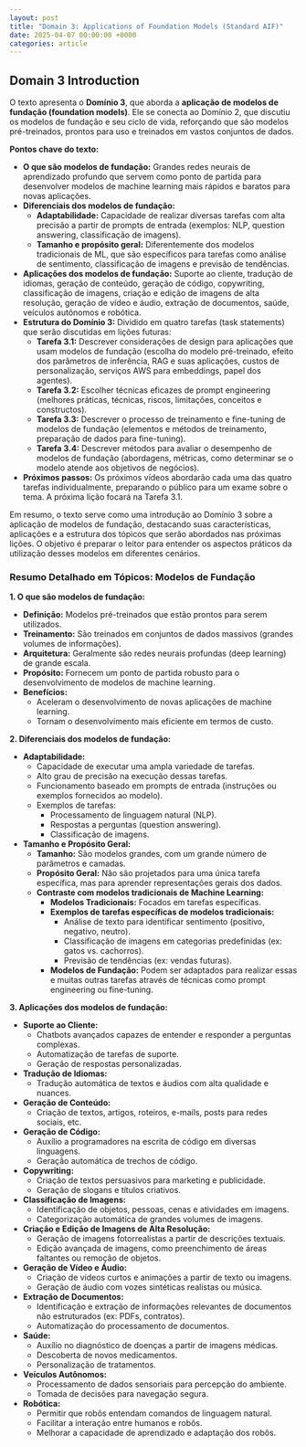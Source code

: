 ```yaml
---
layout: post
title: "Domain 3: Applications of Foundation Models (Standard AIF)"
date: 2025-04-07 00:00:00 +0000
categories: article
---
```


## Domain 3 Introduction

O texto apresenta o **Domínio 3**, que aborda a **aplicação de modelos de fundação (foundation models)**. Ele se conecta ao Domínio 2, que discutiu os modelos de fundação e seu ciclo de vida, reforçando que são modelos pré-treinados, prontos para uso e treinados em vastos conjuntos de dados.

**Pontos chave do texto:**

* **O que são modelos de fundação:** Grandes redes neurais de aprendizado profundo que servem como ponto de partida para desenvolver modelos de machine learning mais rápidos e baratos para novas aplicações.
* **Diferenciais dos modelos de fundação:**
    * **Adaptabilidade:** Capacidade de realizar diversas tarefas com alta precisão a partir de prompts de entrada (exemplos: NLP, question answering, classificação de imagens).
    * **Tamanho e propósito geral:** Diferentemente dos modelos tradicionais de ML, que são específicos para tarefas como análise de sentimento, classificação de imagens e previsão de tendências.
* **Aplicações dos modelos de fundação:** Suporte ao cliente, tradução de idiomas, geração de conteúdo, geração de código, copywriting, classificação de imagens, criação e edição de imagens de alta resolução, geração de vídeo e áudio, extração de documentos, saúde, veículos autônomos e robótica.
* **Estrutura do Domínio 3:** Dividido em quatro tarefas (task statements) que serão discutidas em lições futuras:
    * **Tarefa 3.1:** Descrever considerações de design para aplicações que usam modelos de fundação (escolha do modelo pré-treinado, efeito dos parâmetros de inferência, RAG e suas aplicações, custos de personalização, serviços AWS para embeddings, papel dos agentes).
    * **Tarefa 3.2:** Escolher técnicas eficazes de prompt engineering (melhores práticas, técnicas, riscos, limitações, conceitos e constructos).
    * **Tarefa 3.3:** Descrever o processo de treinamento e fine-tuning de modelos de fundação (elementos e métodos de treinamento, preparação de dados para fine-tuning).
    * **Tarefa 3.4:** Descrever métodos para avaliar o desempenho de modelos de fundação (abordagens, métricas, como determinar se o modelo atende aos objetivos de negócios).
* **Próximos passos:** Os próximos vídeos abordarão cada uma das quatro tarefas individualmente, preparando o público para um exame sobre o tema. A próxima lição focará na Tarefa 3.1.

Em resumo, o texto serve como uma introdução ao Domínio 3 sobre a aplicação de modelos de fundação, destacando suas características, aplicações e a estrutura dos tópicos que serão abordados nas próximas lições. O objetivo é preparar o leitor para entender os aspectos práticos da utilização desses modelos em diferentes cenários.

### Resumo Detalhado em Tópicos: Modelos de Fundação

**1. O que são modelos de fundação:**

*   **Definição:** Modelos pré-treinados que estão prontos para serem utilizados.
*   **Treinamento:** São treinados em conjuntos de dados massivos (grandes volumes de informações).
*   **Arquitetura:** Geralmente são redes neurais profundas (deep learning) de grande escala.
*   **Propósito:** Fornecem um ponto de partida robusto para o desenvolvimento de modelos de machine learning.
*   **Benefícios:**
    *   Aceleram o desenvolvimento de novas aplicações de machine learning.
    *   Tornam o desenvolvimento mais eficiente em termos de custo.

**2. Diferenciais dos modelos de fundação:**

*   **Adaptabilidade:**
    *   Capacidade de executar uma ampla variedade de tarefas.
    *   Alto grau de precisão na execução dessas tarefas.
    *   Funcionamento baseado em prompts de entrada (instruções ou exemplos fornecidos ao modelo).
    *   Exemplos de tarefas:
        *   Processamento de linguagem natural (NLP).
        *   Respostas a perguntas (question answering).
        *   Classificação de imagens.
*   **Tamanho e Propósito Geral:**
    *   **Tamanho:** São modelos grandes, com um grande número de parâmetros e camadas.
    *   **Propósito Geral:** Não são projetados para uma única tarefa específica, mas para aprender representações gerais dos dados.
    *   **Contraste com modelos tradicionais de Machine Learning:**
        *   **Modelos Tradicionais:** Focados em tarefas específicas.
        *   **Exemplos de tarefas específicas de modelos tradicionais:**
            *   Análise de texto para identificar sentimento (positivo, negativo, neutro).
            *   Classificação de imagens em categorias predefinidas (ex: gatos vs. cachorros).
            *   Previsão de tendências (ex: vendas futuras).
        *   **Modelos de Fundação:** Podem ser adaptados para realizar essas e muitas outras tarefas através de técnicas como prompt engineering ou fine-tuning.

**3. Aplicações dos modelos de fundação:**

*   **Suporte ao Cliente:**
    *   Chatbots avançados capazes de entender e responder a perguntas complexas.
    *   Automatização de tarefas de suporte.
    *   Geração de respostas personalizadas.
*   **Tradução de Idiomas:**
    *   Tradução automática de textos e áudios com alta qualidade e nuances.
*   **Geração de Conteúdo:**
    *   Criação de textos, artigos, roteiros, e-mails, posts para redes sociais, etc.
*   **Geração de Código:**
    *   Auxílio a programadores na escrita de código em diversas linguagens.
    *   Geração automática de trechos de código.
*   **Copywriting:**
    *   Criação de textos persuasivos para marketing e publicidade.
    *   Geração de slogans e títulos criativos.
*   **Classificação de Imagens:**
    *   Identificação de objetos, pessoas, cenas e atividades em imagens.
    *   Categorização automática de grandes volumes de imagens.
*   **Criação e Edição de Imagens de Alta Resolução:**
    *   Geração de imagens fotorrealistas a partir de descrições textuais.
    *   Edição avançada de imagens, como preenchimento de áreas faltantes ou remoção de objetos.
*   **Geração de Vídeo e Áudio:**
    *   Criação de vídeos curtos e animações a partir de texto ou imagens.
    *   Geração de áudio com vozes sintéticas realistas ou música.
*   **Extração de Documentos:**
    *   Identificação e extração de informações relevantes de documentos não estruturados (ex: PDFs, contratos).
    *   Automatização do processamento de documentos.
*   **Saúde:**
    *   Auxílio no diagnóstico de doenças a partir de imagens médicas.
    *   Descoberta de novos medicamentos.
    *   Personalização de tratamentos.
*   **Veículos Autônomos:**
    *   Processamento de dados sensoriais para percepção do ambiente.
    *   Tomada de decisões para navegação segura.
*   **Robótica:**
    *   Permitir que robôs entendam comandos de linguagem natural.
    *   Facilitar a interação entre humanos e robôs.
    *   Melhorar a capacidade de aprendizado e adaptação dos robôs.